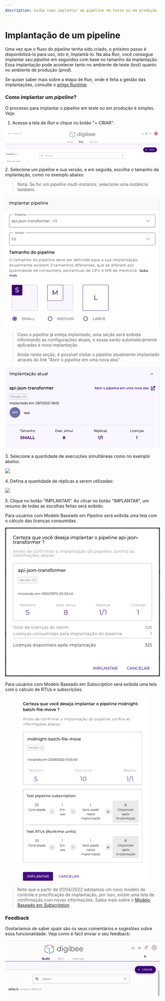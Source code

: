 ```yaml
---
description: Saiba como implantar um pipeline em teste ou em produção
---
```


# Implantação de um pipeline

Uma vez que o fluxo do _pipeline_ tenha sido criado, o próximo passo é disponibilizá-lo para uso, isto é, implantá-lo. Na aba _Run_, você consegue implantar seu _pipeline_ em segundos com base no tamanho da implantação. Essa implantação pode acontecer tanto no ambiente de teste (_test_) quanto no ambiente de produção (_prod_).

Se quiser saber mais sobre a etapa de Run, onde é feita a gestão das implantações, consulte o [artigo Runtime](runtime.md).

### **Como implantar um **_**pipeline**_**?** <a href="#h_a34f6b010d" id="h_a34f6b010d"></a>

O processo para implantar o _pipeline_ em teste ou em produção é simples. Veja:

1. Acesse a tela de _Run_ e clique no botão "+ CRIAR".

![](<../.gitbook/assets/1 - Run - Tela Principal.jpg>)

2\. Selecione um pipeline e sua versão, e em seguida, escolha o tamanho da implantação, como no exemplo abaixo:

> Nota: Se for um _pipeline_ _multi-instance_, selecione uma instância também.

![](<../.gitbook/assets/2 - Implantar Pipeline.jpg>)

> Caso o _pipeline_ já esteja implantado, uma seção será exibida informando as configurações atuais, e essas serão automaticamente aplicadas à nova implantação.&#x20;
>
> Ainda nesta seção, é possível visitar o _pipeline_ atualmente implantado através do _link_ "Abrir o _pipeline_ em uma nova aba".

![](<../.gitbook/assets/3 - Implatacao Atual Pipeline.jpg>)

3\. Selecione a quantidade de execuções simultâneas como no exemplo abaixo:

![](<../.gitbook/assets/implantação\_1 (1).png>)

4\. Defina a quantidade de réplicas a serem utilizadas:

![](../.gitbook/assets/implantação\_2.png)

5\. Clique no botão “IMPLANTAR”. Ao clicar no botão "IMPLANTAR", um resumo de todas as escolhas feitas será exibido.

Para usuários com Modelo Baseado em _Pipeline_ será exibida uma tela com o cálculo das licenças consumidas.

![](<../.gitbook/assets/7 - Botao Implantar.jpg>)

Para usuários com Modelo Baseado em _Subscription_ será exibida uma tela com o cálculo de RTUs e subscrições.

<figure><img src="../.gitbook/assets/pt deploying.png" alt=""><figcaption></figcaption></figure>

> Note que a partir de 01/04/2022 adotamos um novo modelo de controle e precificação de implantação, por isso, existe uma tela de confirmação com novas informações. Saiba mais sobre o [Modelo Baseado em _Subscription_](https://docs.digibee.com/help-center/v/pt-br/geral/novo-modelo-saas-subscription).

### **Feedback** <a href="#h_b71ada9afe" id="h_b71ada9afe"></a>

Gostaríamos de saber quais são os seus comentários e sugestões sobre essa funcionalidade. Veja como é fácil enviar o seu feedback:

![](../.gitbook/assets/Gif.gif)
